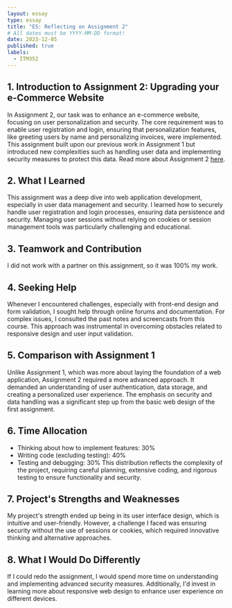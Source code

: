 ```yaml
---
layout: essay
type: essay
title: "E5: Reflecting on Assignment 2"
# All dates must be YYYY-MM-DD format!
date: 2023-12-05
published: true
labels:
  - ITM352
---
```


## 1. Introduction to Assignment 2: Upgrading your e-Commerce Website
In Assignment 2, our task was to enhance an e-commerce website, focusing on user personalization and security. The core requirement was to enable user registration and login, ensuring that personalization features, like greeting users by name and personalizing invoices, were implemented. This assignment built upon our previous work in Assignment 1 but introduced new complexities such as handling user data and implementing security measures to protect this data. Read more about Assignment 2 <a href="https://dport96.github.io/ITM352/morea/150.Assignment2/experience-Assignment2.html">here</a>.

## 2. What I Learned
This assignment was a deep dive into web application development, especially in user data management and security. I learned how to securely handle user registration and login processes, ensuring data persistence and security. Managing user sessions without relying on cookies or session management tools was particularly challenging and educational.

## 3. Teamwork and Contribution
I did not work with a partner on this assignment, so it was 100% my work.

## 4. Seeking Help
Whenever I encountered challenges, especially with front-end design and form validation, I sought help through online forums and documentation. For complex issues, I consulted the past notes and screencasts from this course. This approach was instrumental in overcoming obstacles related to responsive design and user input validation.

## 5. Comparison with Assignment 1
Unlike Assignment 1, which was more about laying the foundation of a web application, Assignment 2 required a more advanced approach. It demanded an understanding of user authentication, data storage, and creating a personalized user experience. The emphasis on security and data handling was a significant step up from the basic web design of the first assignment.

## 6. Time Allocation
- Thinking about how to implement features: 30%
- Writing code (excluding testing): 40%
- Testing and debugging: 30%
This distribution reflects the complexity of the project, requiring careful planning, extensive coding, and rigorous testing to ensure functionality and security.

## 7. Project's Strengths and Weaknesses
My project's strength ended up being in its user interface design, which is intuitive and user-friendly. However, a challenge I faced was ensuring security without the use of sessions or cookies, which required innovative thinking and alternative approaches.

## 8. What I Would Do Differently
If I could redo the assignment, I would spend more time on understanding and implementing advanced security measures. Additionally, I'd invest in learning more about responsive web design to enhance user experience on different devices.
